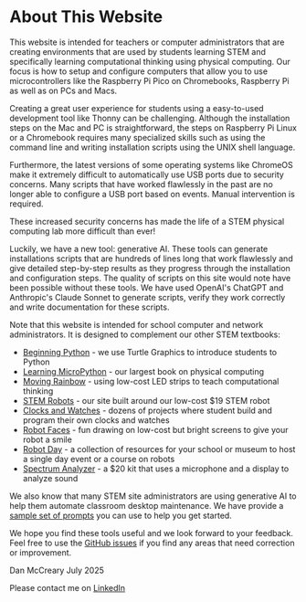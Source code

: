# About This Website

This website is intended for teachers or computer administrators that are creating environments that are used by students learning STEM and specifically learning computational thinking using
physical computing.  Our focus is how to setup and configure computers that allow
you to use microcontrollers like the Raspberry Pi Pico on Chromebooks, Raspberry Pi as well as on PCs and Macs.

Creating a great user experience for students using a easy-to-used development tool like Thonny can be challenging.  Although the installation steps on the Mac and PC is straightforward, the steps on Raspberry Pi Linux or a Chromebook requires many specialized skills such as using the command line and writing installation scripts using the UNIX shell language.

Furthermore, the latest versions of some operating systems like ChromeOS make it extremely difficult to automatically use USB ports due to security concerns.  Many scripts that have worked flawlessly in the past are no longer able to configure a USB port based on events.  Manual intervention is required.

These increased security concerns has made the life of a STEM physical computing lab more difficult than ever!

Luckily, we have a new tool: generative AI.  These tools can generate installations scripts that are hundreds of lines long that work flawlessly and give detailed step-by-step results as they progress through the installation and configuration steps.  The quality of scripts on this site would note have been possible without these tools.  We have used OpenAI's ChatGPT and Anthropic's Claude Sonnet to generate scripts, verify they work correctly and write documentation for these scripts.

Note that this website is intended for school computer and network administrators. It is designed to complement our other STEM textbooks:

- [Beginning Python](https://dmccreary.github.io/python/) - we use Turtle Graphics to introduce students to Python
- [Learning MicroPython](https://dmccreary.github.io/learning-micropython/) - our largest book on physical computing
- [Moving Rainbow](https://dmccreary.github.io/moving-rainbow/) - using low-cost LED strips to teach computational thinking
- [STEM Robots](https://dmccreary.github.io/stem-robots/) - our site built around our low-cost $19 STEM robot
- [Clocks and Watches](https://dmccreary.github.io/clocks-and-watches/) - dozens of projects where student build and program their own clocks and watches
- [Robot Faces](https://dmccreary.github.io/robot-faces/) - fun drawing on low-cost but bright screens to give your robot a smile
- [Robot Day](https://dmccreary.github.io/robot-day/) - a collection of resources for your school or museum to host a single day event or a course on robots
- [Spectrum Analyzer](https://dmccreary.github.io/spectrum-analyzer/) - a $20 kit that uses a microphone and a display to analyze sound

We also know that many STEM site administrators are using generative AI to help them automate classroom desktop maintenance.
We have provide a [sample set of prompts](./prompts/index.md) you can use to help you get started.

We hope you find these tools useful and we look forward to your feedback.
Feel free to use the [GitHub issues](https://github.com/dmccreary/stem-classroom-admin/issues) if you find any areas that need correction or improvement.

Dan McCreary
July 2025

Please contact me on [LinkedIn](https://www.linkedin.com/in/danmccreary/)
